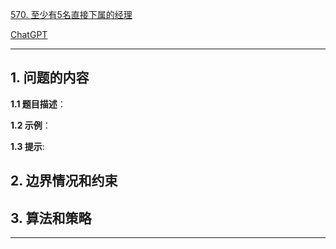 [570. 至少有5名直接下属的经理](https://leetcode.cn/problems/managers-with-at-least-5-direct-reports)

[ChatGPT](chat.openai.com)

---

## 1. 问题的内容
**1.1 题目描述**：

**1.2 示例**：

**1.3 提示**:

## 2. 边界情况和约束


## 3. 算法和策略

---

